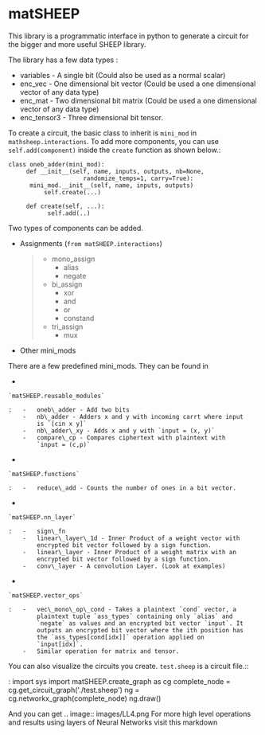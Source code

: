 matSHEEP
========

This library is a programmatic interface in python to generate a circuit
for the bigger and more useful SHEEP library.

The library has a few data types :

-   variables - A single bit (Could also be used as a normal scalar)
-   enc\_vec - One dimensional bit vector (Could be used a one
    dimensional vector of any data type)
-   enc\_mat - Two dimensional bit matrix (Could be used a one
    dimensional vector of any data type)
-   enc\_tensor3 - Three dimensional bit tensor.

To create a circuit, the basic class to inherit is `mini_mod` in
`mathsheep.interactions`. To add more components, you can use
`self.add(component)` inside the `create` function as shown below.:

    class oneb_adder(mini_mod):
         def __init__(self, name, inputs, outputs, nb=None,
                         randomize_temps=1, carry=True):
          mini_mod.__init__(self, name, inputs, outputs)
              self.create(...)

         def create(self, ...):
               self.add(..)

Two types of components can be added.

-   Assignments (`from matSHEEP.interactions`)

    > -   mono\_assign
    >     -   alias
    >     -   negate
    > -   bi\_assign
    >     -   xor
    >     -   and
    >     -   or
    >     -   constand
    > -   tri\_assign
    >     -   mux

-   Other mini\_mods

There are a few predefined mini\_mods. They can be found in

-   

    `matSHEEP.reusable_modules`

    :   -   oneb\_adder - Add two bits
        -   nb\_adder - Adders x and y with incoming carrt where input
            is `[cin x y]`
        -   nb\_adder\_xy - Adds x and y with `input = (x, y)`
        -   compare\_cp - Compares ciphertext with plaintext with
            `input = (c,p)`

-   

    `matSHEEP.functions`

    :   -   reduce\_add - Counts the number of ones in a bit vector.

-   

    `matSHEEP.nn_layer`

    :   -   sign\_fn
        -   linear\_layer\_1d - Inner Product of a weight vector with
            encrypted bit vector followed by a sign function.
        -   linear\_layer - Inner Product of a weight matrix with an
            encrypted bit vector followed by a sign function.
        -   conv\_layer - A convolution Layer. (Look at examples)

-   

    `matSHEEP.vector_ops`

    :   -   vec\_mono\_op\_cond - Takes a plaintext `cond` vector, a
            plaintext tuple `ass_types` containing only `alias` and
            `negate` as values and an encrypted bit vector `input`. It
            outputs an encrypted bit vector where the ith position has
            the `ass_types[cond[idx]]` operation applied on
            `input[idx]`.
        -   Similar operation for matrix and tensor.

You can also visualize the circuits you create. `test.sheep` is a circuit file.::

:   import sys import matSHEEP.create\_graph as cg complete\_node =
    cg.get\_circuit\_graph(\'./test.sheep\') ng =
    cg.networkx\_graph(complete\_node) ng.draw()

And you can get .. image:: images/LL4.png For more high level operations
and results using layers of Neural Networks visit this markdown
